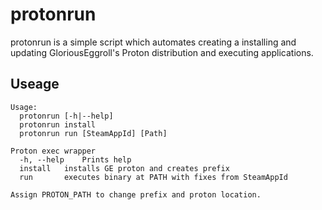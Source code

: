 # protonrun
protonrun is a simple script which automates creating a installing and updating GloriousEggroll's Proton distribution and executing applications.

## Useage
```
Usage: 
  protonrun [-h|--help]
  protonrun install
  protonrun run [SteamAppId] [Path]

Proton exec wrapper
  -h, --help	Prints help
  install	installs GE proton and creates prefix
  run		executes binary at PATH with fixes from SteamAppId

Assign PROTON_PATH to change prefix and proton location.
```
